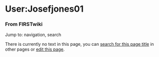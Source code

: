 

# User:Josefjones01

### From FIRSTwiki

Jump to: navigation, search

There is currently no text in this page, you can [search for this page
title](/index.php/Special:Search/Josefjones01 "Special:Search/Josefjones01" )
in other pages or [edit this
page](http://www.firstwiki.net/index.php?title=User:Josefjones01&action=edit
"http://www.firstwiki.net/index.php?title=User:Josefjones01&action=edit" ).

